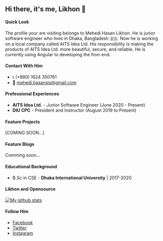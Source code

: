 ## Hi there, it's me, Likhon 👋

#### Quick Look
The profile your are visiting belongs to Mehedi Hasan Likhon. He is junior software engineer who lives in Dhaka, Bangladesh 🇧🇩. Now he is working on a local company called AITS Idea Ltd. His responsibility is making the products of AITS Idea Ltd. more beautiful, secure, and reliable. He is currently using Angular to developing the fron-end.

#### Contact With Him
- 📞 (+880) 1624 350761
- 💌 mehedi.hasansjs@gmail.com

#### Professional Experiences
- **AITS Idea Ltd.** - Junior Software Engineer (June 2020 - Present)
- **DIU CPC** - President and Instructor (August 2019 to Present)

#### Feature Projects
[COMING SOON...]

#### Feature Blogs
Comming soon...

#### Educational Background
- B.Sc in CSE - **Dhaka International University** | 2017-2020

#### Likhon and Opensource
[![My github stats](https://github-readme-stats.anuraghazra1.vercel.app/api?username=lifeoflikhon&show_icons=true)](https://github.com/lifeoflikhon/github-readme-stats)

#### Follow Him
- [Facebook](https://fb.com/lifeoflikhon) 
- [Twitter](https://twitter.com/lifeoflikhon) 
- [Instagram](https://instagram.com/lifeoflikhon)
